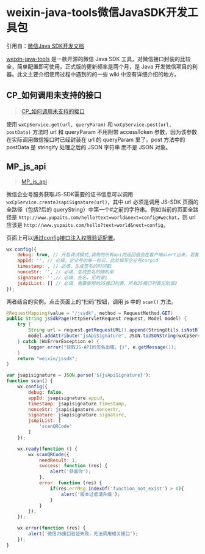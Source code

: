 # weixin-java-tools微信JavaSDK开发工具包

引用自：[微信Java SDK开发文档](https://github.com/Wechat-Group/weixin-java-tools/wiki)

[weixin-java-tools](https://github.com/Wechat-Group/weixin-java-tools) 是一款开源的微信 Java SDK 工具，对微信接口封装的比较全，简单配置即可使用，正式版的更新频率是两个月，是 Java 开发微信项目的利器。此文主要介绍使用过程中遇到的的一些 wiki 中没有详细介绍的地方。
## CP_如何调用未支持的接口
> [CP_如何调用未支持的接口](https://github.com/wechat-group/weixin-java-tools/wiki/CP_%E5%A6%82%E4%BD%95%E8%B0%83%E7%94%A8%E6%9C%AA%E6%94%AF%E6%8C%81%E7%9A%84%E6%8E%A5%E5%8F%A3)

使用 `wxCpService.get(url, queryParam)` 和 `wxCpService.post(url, postData)` 方法时 url 和 queryParam 不用附带 accessToken 参数，因为该参数在实际调用微信接口时已经封装在 url 的 queryParam 里了。post 方法中的 postData 是 stringify 处理之后的 JSON 字符串 而不是 JSON 对象。
## MP_js_api
> [MP_js_api](https://github.com/Wechat-Group/weixin-java-tools/wiki/MP_js_api)

微信企业号服务获取JS-SDK需要的证书信息可以调用 `wxCpService.createJsapiSignature(url)`，其中 url 必须是调用 JS-SDK 页面的全路径（包括?后的 queryString）中第一个#之前的字符串。例如当前的页面全路径是 `http://www.yupaits.com/hello?text=world&next=config#wechat`，则 url 应该是 `http://www.yupaits.com/hello?text=world&next=config`。

页面上可以[通过config接口注入权限验证配置](http://qydev.weixin.qq.com/wiki/index.php?title=%E5%BE%AE%E4%BF%A1JS-SDK%E6%8E%A5%E5%8F%A3#.E6.AD.A5.E9.AA.A4.E4.BA.8C.EF.BC.9A.E9.80.9A.E8.BF.87config.E6.8E.A5.E5.8F.A3.E6.B3.A8.E5.85.A5.E6.9D.83.E9.99.90.E9.AA.8C.E8.AF.81.E9.85.8D.E7.BD.AE)。
```javascript
wx.config({
    debug: true, // 开启调试模式,调用的所有api的返回值会在客户端alert出来，若要查看传入的参数，可以在pc端打开，参数信息会通过log打出，仅在pc端时才会打印。
    appId: '', // 必填，企业号的唯一标识，此处填写企业号corpid
    timestamp: , // 必填，生成签名的时间戳
    nonceStr: '', // 必填，生成签名的随机串
    signature: '',// 必填，签名，见附录1
    jsApiList: [] // 必填，需要使用的JS接口列表，所有JS接口列表见附录2
});
```
两者结合的实例。点击页面上的“扫码”按钮，调用 js 中的 `scan()` 方法。
```java
@RequestMapping(value = "/jssdk", method = RequestMethod.GET)
public String jsSdkPage(HttpServletRequest request, Model model) {
    try {
        String url = request.getRequestURL().append(StringUtils.isNotBlank(HttpUtil.getRequest().getQueryString()) ? "?" + HttpUtil.getRequest().getQueryString() : "").toString();
        model.addAttribute("jsApiSignature", JSON.toJSONString(wxCpService.createJsapiSignature(url)));
    } catch (WxErrorException e) {
        logger.error("获取JS-API的签名出错，{}", e.getMessage());
    }
    return "weixin/jssdk";
}
```
```javascript
var jsapisignature = JSON.parse('${jsApiSignature}');
function scan() {
    wx.config({
        debug: false,
        appId: jsapisignature.appid,
        timestamp: jsapisignature.timestamp,
        nonceStr: jsapisignature.noncestr,
        signature: jsapisignature.signature,
        jsApiList: [
            'scanQRCode'
        ]
    });

    wx.ready(function () {
        wx.scanQRCode({
            needResult: 1,
            success: function (res) {
                alert('恭喜你');
            },
            error: function (res) {
                if(res.errMsg.indexOf('function_not_exist') > 0){
                    alert('版本过低请升级');
                }
            }
        });
    });

    wx.error(function (res) {
        alert('微信JS接口验证失败，无法调用相关接口');
    });
}
```
